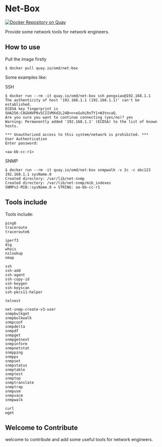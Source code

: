 # Net-Box

[![Docker Repository on Quay](https://quay.io/repository/omd/net-box/status "Docker Repository on Quay")](https://quay.io/repository/omd/net-box)

Provide some network tools for network engineers.

## How to use

Pull the image firstly

```
$ docker pull quay.io/omd/net-box
```

Some examples like:

SSH

```
$ docker run --rm -it quay.io/omd/net-box ssh pengxiao@192.168.1.1
The authenticity of host '192.168.1.1 (192.168.1.1)' can't be established.
ECDSA key fingerprint is SHA256:CAGkNVP0v5CIIVMXd2L24B+n+eGuhLRnTY1+W3tncaQ.
Are you sure you want to continue connecting (yes/no)? yes
Warning: Permanently added '192.168.1.1' (ECDSA) to the list of known hosts.

*** Unauthorized access to this system/network is prohibited. ***
User Authentication
Enter password:

<aa-bb-cc-r1>
```

SNMP

```
$ docker run --rm -it quay.io/omd/net-box snmpwalk -v 2c -c abc123 192.168.1.1 sysName.0
Created directory: /var/lib/net-snmp
Created directory: /var/lib/net-snmp/mib_indexes
SNMPv2-MIB::sysName.0 = STRING: aa-bb-cc-r1
```


## Tools include

Tools include:

    ping6
    traceroute
    traceroute6

    iperf3
    dig
    whois
    nslookup
    nmap

    ssh
    ssh-add
    ssh-agent
    ssh-copy-id
    ssh-keygen
    ssh-keyscan
    ssh-pkcs11-helper

    telnest

    net-snmp-create-v3-user
    snmpbulkget
    snmpbulkwalk
    snmpconf
    snmpdelta
    snmpdf
    snmpget
    snmpgetnext
    snmpinform
    snmpnetstat
    snmpping
    snmpps
    snmpset
    snmpstatus
    snmptable
    snmptest
    snmptop
    snmptranslate
    snmptrap
    snmpusm
    snmpvacm
    snmpwalk

    curl
    wget


## Welcome to Contribute

welcome to contribute and add some useful tools for network engineers.
